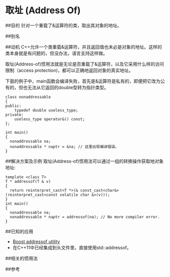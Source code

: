 # 取址 (Address Of)
##目的
针对一个重载了&运算符的类，取出其对象的地址。

##别名

##动机
C++允许一个类重载&运算符，并且返回值也未必是对象的地址。这样的类本身就是有问题的，但没办法，语言支持这样做。

取址(Address-of)惯用法就是无论是否重载了&运算符，以及它采用什么样的访问限制（access protection)，都可以正确地返回对象的真实地址。

下面的例子中，main函数会编译失败，首先是&运算符是私有的，即便把它改为公有的，但也无法从它返回的double型转为指针类型。
```
class nonaddressable
{
public:
    typedef double useless_type;
private:
    useless_type operator&() const;
};

int main()
{
  nonaddressable na;
  nonaddressable * naptr = &na; // 这里出现编译错误。
}
```

##解决方案及示例
取址(Address-of)惯用法可以通过一组的转换操作获取地对象地址:
```
template <class T>
T * addressof(T & v)
{
  return reinterpret_cast<T *>(& const_cast<char&>(reinterpret_cast<const volatile char &>(v)));
}
int main()
{
  nonaddressable na;
  nonaddressable * naptr = addressof(na); // No more compiler error.
}
```
##已知的应用
* [Boost addressof utility](http://www.boost.org/doc/libs/1_47_0/libs/utility/utility.htm#addressof)
* 在C++11中已经集成到<memory>头文件里。直接使用std::addressof。

##相关的惯用法

##参考

